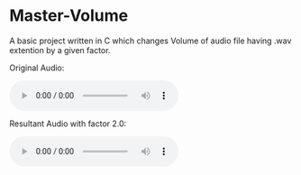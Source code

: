# Master-Volume
A basic project written in C which changes Volume of audio file having .wav extention by a given factor.

Original Audio:


![alt text](https://github.com/K-u-n-a-l-c/Master-Volume/blob/main/input.wav)


Resultant Audio with factor 2.0:



![alt text](https://github.com/K-u-n-a-l-c/Master-Volume/blob/main/output.wav)
